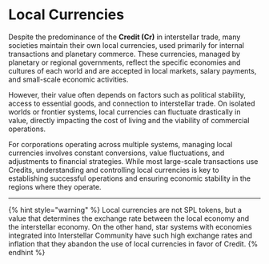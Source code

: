 # Local Currencies

Despite the predominance of the **Credit (Cr)** in interstellar trade, many societies maintain their own local currencies, used primarily for internal transactions and planetary commerce. These currencies, managed by planetary or regional governments, reflect the specific economies and cultures of each world and are accepted in local markets, salary payments, and small-scale economic activities.

However, their value often depends on factors such as political stability, access to essential goods, and connection to interstellar trade. On isolated worlds or frontier systems, local currencies can fluctuate drastically in value, directly impacting the cost of living and the viability of commercial operations.

For corporations operating across multiple systems, managing local currencies involves constant conversions, value fluctuations, and adjustments to financial strategies. While most large-scale transactions use Credits, understanding and controlling local currencies is key to establishing successful operations and ensuring economic stability in the regions where they operate.

***

{% hint style="warning" %}
Local currencies are not SPL tokens, but a value that determines the exchange rate between the local economy and the interstellar economy. On the other hand, star systems with economies integrated into Interstellar Community have such high exchange rates and inflation that they abandon the use of local currencies in favor of Credit.
{% endhint %}

